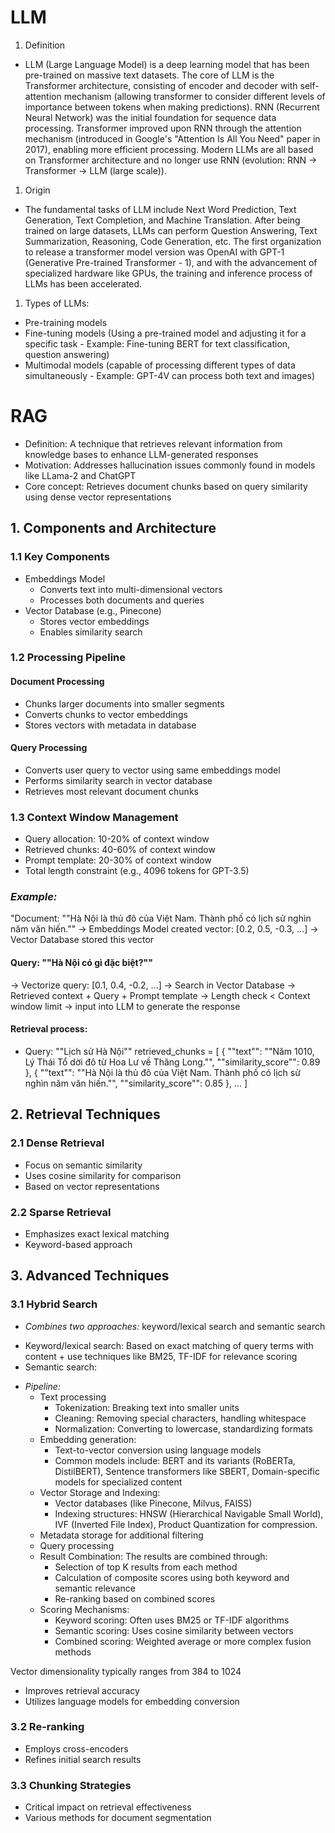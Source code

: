 # LLM
1. Definition
- LLM (Large Language Model) is a deep learning model that has been pre-trained on massive text datasets. The core of LLM is the Transformer architecture, consisting of encoder and decoder with self-attention mechanism (allowing transformer to consider different levels of importance between tokens when making predictions). RNN (Recurrent Neural Network) was the initial foundation for sequence data processing. Transformer improved upon RNN through the attention mechanism (introduced in Google's "Attention Is All You Need" paper in 2017), enabling more efficient processing. Modern LLMs are all based on Transformer architecture and no longer use RNN (evolution: RNN → Transformer → LLM (large scale)).

1. Origin
- The fundamental tasks of LLM include Next Word Prediction, Text Generation, Text Completion, and Machine Translation. After being trained on large datasets, LLMs can perform Question Answering, Text Summarization, Reasoning, Code Generation, etc. The first organization to release a transformer model version was OpenAI with GPT-1 (Generative Pre-trained Transformer - 1), and with the advancement of specialized hardware like GPUs, the training and inference process of LLMs has been accelerated.

1. Types of LLMs:
- Pre-training models
- Fine-tuning models (Using a pre-trained model and adjusting it for a specific task - Example: Fine-tuning BERT for text classification, question answering)
- Multimodal models (capable of processing different types of data simultaneously - Example: GPT-4V can process both text and images)


# RAG
- Definition: A technique that retrieves relevant information from knowledge bases to enhance LLM-generated responses
- Motivation: Addresses hallucination issues commonly found in models like LLama-2 and ChatGPT
- Core concept: Retrieves document chunks based on query similarity using dense vector representations

## 1. Components and Architecture

### 1.1 Key Components
- Embeddings Model
  - Converts text into multi-dimensional vectors
  - Processes both documents and queries
- Vector Database (e.g., Pinecone)
  - Stores vector embeddings
  - Enables similarity search

### 1.2 Processing Pipeline
#### Document Processing
- Chunks larger documents into smaller segments
- Converts chunks to vector embeddings
- Stores vectors with metadata in database

#### Query Processing
- Converts user query to vector using same embeddings model
- Performs similarity search in vector database
- Retrieves most relevant document chunks

### 1.3 Context Window Management
- Query allocation: 10-20% of context window
- Retrieved chunks: 40-60% of context window
- Prompt template: 20-30% of context window
- Total length constraint (e.g., 4096 tokens for GPT-3.5)

### *Example:*
"Document: ""Hà Nội là thủ đô của Việt Nam. Thành phố có lịch sử nghìn năm văn hiến.""
-> Embeddings Model created vector: [0.2, 0.5, -0.3, ...]
-> Vector Database stored this vector

#### Query: ""Hà Nội có gì đặc biệt?""
-> Vectorize query: [0.1, 0.4, -0.2, ...]
-> Search in Vector Database
-> Retrieved context + Query + Prompt template 
-> Length check < Context window limit
-> input into LLM to generate the response

#### Retrieval process:
- Query: ""Lịch sử Hà Nội""
retrieved_chunks = [
    {
        ""text"": ""Năm 1010, Lý Thái Tổ dời đô từ Hoa Lư về Thăng Long."",
        ""similarity_score"": 0.89
    },
    {
        ""text"": ""Hà Nội là thủ đô của Việt Nam. Thành phố có lịch sử nghìn năm văn hiến."",
        ""similarity_score"": 0.85
    },
    ...
]
## 2. Retrieval Techniques

### 2.1 Dense Retrieval
- Focus on semantic similarity
- Uses cosine similarity for comparison
- Based on vector representations

### 2.2 Sparse Retrieval
- Emphasizes exact lexical matching
- Keyword-based approach

## 3. Advanced Techniques

### 3.1 Hybrid Search
- *Combines two approaches:* keyword/lexical search and semantic search
+ Keyword/lexical search: Based on exact matching of query terms with content + use techniques like BM25, TF-IDF for relevance scoring
+ Semantic search: 
- *Pipeline:* 
  + Text processing
    - Tokenization: Breaking text into smaller units
    - Cleaning: Removing special characters, handling whitespace
    - Normalization: Converting to lowercase, standardizing formats
  + Embedding generation: 
    - Text-to-vector conversion using language models
    - Common models include: BERT and its variants (RoBERTa, DistilBERT), Sentence transformers like SBERT, Domain-specific models for specialized content
  + Vector Storage and Indexing:
    - Vector databases (like Pinecone, Milvus, FAISS)
    - Indexing structures: HNSW (Hierarchical Navigable Small World), IVF (Inverted File Index), Product Quantization for compression.
  + Metadata storage for additional filtering
  + Query processing
  + Result Combination: The results are combined through:
    * Selection of top K results from each method
    * Calculation of composite scores using both keyword and semantic relevance
    * Re-ranking based on combined scores
  + Scoring Mechanisms:
    * Keyword scoring: Often uses BM25 or TF-IDF algorithms
    * Semantic scoring: Uses cosine similarity between vectors
    * Combined scoring: Weighted average or more complex fusion methods

Vector dimensionality typically ranges from 384 to 1024

- Improves retrieval accuracy
- Utilizes language models for embedding conversion

### 3.2 Re-ranking
- Employs cross-encoders
- Refines initial search results

### 3.3 Chunking Strategies
- Critical impact on retrieval effectiveness
- Various methods for document segmentation